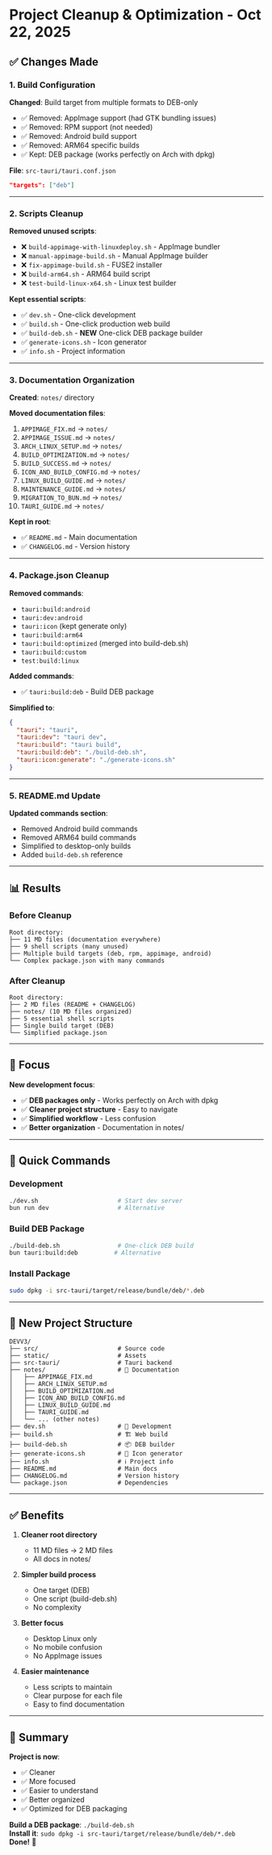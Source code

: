 # Project Cleanup & Optimization - Oct 22, 2025

## ✅ Changes Made

### 1. Build Configuration
**Changed**: Build target from multiple formats to DEB-only
- ✅ Removed: AppImage support (had GTK bundling issues)
- ✅ Removed: RPM support (not needed)
- ✅ Removed: Android build support
- ✅ Removed: ARM64 specific builds
- ✅ Kept: DEB package (works perfectly on Arch with dpkg)

**File**: `src-tauri/tauri.conf.json`
```json
"targets": ["deb"]
```

---

### 2. Scripts Cleanup
**Removed unused scripts**:
- ❌ `build-appimage-with-linuxdeploy.sh` - AppImage bundler
- ❌ `manual-appimage-build.sh` - Manual AppImage builder
- ❌ `fix-appimage-build.sh` - FUSE2 installer
- ❌ `build-arm64.sh` - ARM64 build script
- ❌ `test-build-linux-x64.sh` - Linux test builder

**Kept essential scripts**:
- ✅ `dev.sh` - One-click development
- ✅ `build.sh` - One-click production web build
- ✅ `build-deb.sh` - **NEW** One-click DEB package builder
- ✅ `generate-icons.sh` - Icon generator
- ✅ `info.sh` - Project information

---

### 3. Documentation Organization
**Created**: `notes/` directory

**Moved documentation files**:
1. `APPIMAGE_FIX.md` → `notes/`
2. `APPIMAGE_ISSUE.md` → `notes/`
3. `ARCH_LINUX_SETUP.md` → `notes/`
4. `BUILD_OPTIMIZATION.md` → `notes/`
5. `BUILD_SUCCESS.md` → `notes/`
6. `ICON_AND_BUILD_CONFIG.md` → `notes/`
7. `LINUX_BUILD_GUIDE.md` → `notes/`
8. `MAINTENANCE_GUIDE.md` → `notes/`
9. `MIGRATION_TO_BUN.md` → `notes/`
10. `TAURI_GUIDE.md` → `notes/`

**Kept in root**:
- ✅ `README.md` - Main documentation
- ✅ `CHANGELOG.md` - Version history

---

### 4. Package.json Cleanup
**Removed commands**:
- `tauri:build:android`
- `tauri:dev:android`
- `tauri:icon` (kept generate only)
- `tauri:build:arm64`
- `tauri:build:optimized` (merged into build-deb.sh)
- `tauri:build:custom`
- `test:build:linux`

**Added commands**:
- ✅ `tauri:build:deb` - Build DEB package

**Simplified to**:
```json
{
  "tauri": "tauri",
  "tauri:dev": "tauri dev",
  "tauri:build": "tauri build",
  "tauri:build:deb": "./build-deb.sh",
  "tauri:icon:generate": "./generate-icons.sh"
}
```

---

### 5. README.md Update
**Updated commands section**:
- Removed Android build commands
- Removed ARM64 build commands
- Simplified to desktop-only builds
- Added `build-deb.sh` reference

---

## 📊 Results

### Before Cleanup
```
Root directory:
├── 11 MD files (documentation everywhere)
├── 9 shell scripts (many unused)
├── Multiple build targets (deb, rpm, appimage, android)
└── Complex package.json with many commands
```

### After Cleanup
```
Root directory:
├── 2 MD files (README + CHANGELOG)
├── notes/ (10 MD files organized)
├── 5 essential shell scripts
├── Single build target (DEB)
└── Simplified package.json
```

---

## 🎯 Focus

**New development focus**:
- ✅ **DEB packages only** - Works perfectly on Arch with dpkg
- ✅ **Cleaner project structure** - Easy to navigate
- ✅ **Simplified workflow** - Less confusion
- ✅ **Better organization** - Documentation in notes/

---

## 🚀 Quick Commands

### Development
```bash
./dev.sh                      # Start dev server
bun run dev                   # Alternative
```

### Build DEB Package
```bash
./build-deb.sh                # One-click DEB build
bun tauri:build:deb          # Alternative
```

### Install Package
```bash
sudo dpkg -i src-tauri/target/release/bundle/deb/*.deb
```

---

## 📁 New Project Structure

```
DEVV3/
├── src/                      # Source code
├── static/                   # Assets
├── src-tauri/                # Tauri backend
├── notes/                    # 📝 Documentation
│   ├── APPIMAGE_FIX.md
│   ├── ARCH_LINUX_SETUP.md
│   ├── BUILD_OPTIMIZATION.md
│   ├── ICON_AND_BUILD_CONFIG.md
│   ├── LINUX_BUILD_GUIDE.md
│   ├── TAURI_GUIDE.md
│   └── ... (other notes)
├── dev.sh                    # 🚀 Development
├── build.sh                  # 🏗️ Web build
├── build-deb.sh              # 📦 DEB builder
├── generate-icons.sh         # 🎨 Icon generator
├── info.sh                   # ℹ️ Project info
├── README.md                 # Main docs
├── CHANGELOG.md              # Version history
└── package.json              # Dependencies
```

---

## ✅ Benefits

1. **Cleaner root directory**
   - 11 MD files → 2 MD files
   - All docs in notes/

2. **Simpler build process**
   - One target (DEB)
   - One script (build-deb.sh)
   - No complexity

3. **Better focus**
   - Desktop Linux only
   - No mobile confusion
   - No AppImage issues

4. **Easier maintenance**
   - Less scripts to maintain
   - Clear purpose for each file
   - Easy to find documentation

---

## 🎉 Summary

**Project is now**:
- ✅ Cleaner
- ✅ More focused
- ✅ Easier to understand
- ✅ Better organized
- ✅ Optimized for DEB packaging

**Build a DEB package**: `./build-deb.sh`  
**Install it**: `sudo dpkg -i src-tauri/target/release/bundle/deb/*.deb`  
**Done!** 🚀
